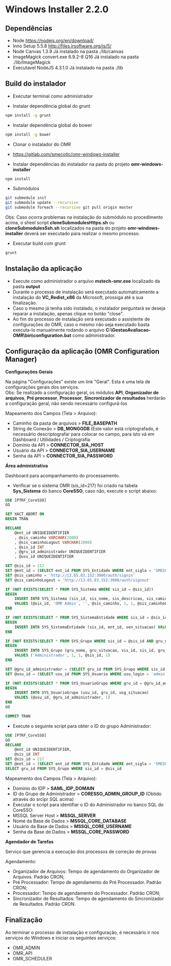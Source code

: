 # Windows Installer 2.2.0

## Dependências ##
* Node https://nodejs.org/en/download/
* Inno Setup 5.5.8 http://files.jrsoftware.org/is/5/
* Node Canvas 1.3.9 Já instalado na pasta ./lib/canvas
* ImageMagick convert.exe 6.9.2-8 Q16 Já instalado na pasta ./lib/ImageMagick
* Executavel NodeJS 4.3.1.0 Já instalado na pasta ./lib
 
## Build do instalador ##
* Executar terminal como administrador

* Instalar dependência global do grunt <br>
```sh
npm install -g grunt
```

* Instalar dependência global do bower <br>
```sh
npm install -g bower
```

* Clonar o instalador do OMR  <br>
 * https://gitlab.com/smecotic/omr-windows-installer

* Instalar dependências do instalador na pasta do projeto **omr-windows-installer** <br>
```sh
npm install
```
 
* Submódulos 
```sh
git submodule init
git submodule update --recursive
git submodule foreach --recursive git pull origin master
```

Obs: Caso ocorra problemas na instalação do submódulo no procedimento acima, o sheel script **cloneSubmodulesHttps.sh** ou **cloneSubmodulesSsh.sh** 
localizados na pasta do projeto **omr-windows-installer** deverá ser executado para realizar o mesmo processo. 

* Executar build com grunt <br>

```sh
grunt
```

## Instalação da aplicação ##

* Execute como administrador o arquivo **mstech-omr.exe** localizado da pasta **output** 
 * Durante o processo de instalação será executado automaticamente a instalação do **VC_Redist_x86** da Microsoft, prossiga até a sua finalização.
  * Caso o mesmo já tenha sido instalado, o instalador perguntará se deseja reparar a instalação, apenas clique no botão "close".
* Ao fim do processo de instalação será executado o assistente de configurações do OMR, caso o mesmo não seja executado basta executa-lo manualmente rodando o arquivo **C:\GestaoAvaliacao-OMR\bin\configuration.bat** como administrador. 

## Configuração da aplicação (OMR Configuration Manager) ##


**Configurações Gerais**

Na página "Configurações" existe um link "Geral". Esta é uma tela de configurações gerais dos serviços. <br>
Obs: Se realizado a configuração geral, os módulos **API**, **Organizador de arquivos**, **Pré processor**, **Processor**, **Sincronizador de resultados** herdarão a configuração geral, não sendo necessário configurá-los  
 
Mapeamento dos Campos (Tela > Arquivo):
* Caminho da pasta de arquivos > **FILE_BASEPATH**
* String de Conexão > **DB_MONGODB** (Este valor está criptografado, é necessário descriptografar para colocar no campo, para isto vá em Dashboard / Utilidades / Criptografia
* Domínio da API > **CONNECTOR_SIA_HOST**
* Usuário da API > **CONNECTOR_SIA_USERNAME**
* Senha da API > **CONNECTOR_SIA_PASSWORD**

**Área administrativa**

Dashboard para acompanhamento do processamento. 

* Verificar se o sistema OMR (sis_id=217) foi criado na tabela **Sys_Sistema** do banco **CoreSSO**, caso não, execute o script abaixo:

```sql
USE [PTRF_CoreSSO]
GO

SET XACT_ABORT ON
BEGIN TRAN

DECLARE
	@ent_id UNIQUEIDENTIFIER
	, @sis_caminho VARCHAR(2000)
	, @sis_caminhoLogout VARCHAR(2000)
	, @sis_id INT
	, @gru_id_administrador UNIQUEIDENTIFIER
	, @usu_id UNIQUEIDENTIFIER

SET @sis_id = 217
SET @ent_id = (SELECT ent_id FROM SYS_Entidade WHERE ent_sigla = 'SMESP')
SET @sis_caminho = 'http://13.65.83.152:3000/auth/signin'
SET @sis_caminhoLogout = 'http://13.65.83.152:3000/auth/signout'

IF (NOT EXISTS(SELECT * FROM SYS_Sistema WHERE sis_id = @sis_id))
BEGIN
	INSERT INTO SYS_Sistema (sis_id, sis_nome, sis_descricao, sis_caminho, sis_tipoAutenticacao, sis_situacao, sis_caminhoLogout)
	VALUES (@sis_id, 'OMR Admin', '', @sis_caminho, 1, 1, @sis_caminhoLogout)
END

IF (NOT EXISTS(SELECT * FROM SYS_SistemaEntidade WHERE sis_id = @sis_id AND ent_id = @ent_id))
BEGIN
	INSERT INTO SYS_SistemaEntidade (sis_id, ent_id, sen_situacao) VALUES (@sis_id, @ent_id, 1)
END

IF (NOT EXISTS(SELECT * FROM SYS_Grupo WHERE sis_id = @sis_id AND gru_nome = 'Administrador'))
BEGIN
	INSERT INTO SYS_Grupo (gru_nome, gru_situacao, vis_id, sis_id, gru_integridade)
	VALUES ('Administrador', 1, 1, @sis_id, 1)
END

SET @gru_id_administrador = (SELECT gru_id FROM SYS_Grupo WHERE sis_id = @sis_id AND gru_nome = 'Administrador')
SET @usu_id = (SELECT usu_id FROM SYS_Usuario WHERE usu_login = 'admin' AND ent_id = @ent_id)

IF (NOT EXISTS(SELECT * FROM SYS_UsuarioGrupo WHERE gru_id = @gru_id_administrador AND usu_id = @usu_id))
BEGIN
	INSERT INTO SYS_UsuarioGrupo (usu_id, gru_id, usg_situacao)
	VALUES (@usu_id, @gru_id_administrador, 1)
END
GO

COMMIT TRAN
```

* Execute o seguinte script para obter o ID do grupo Administrador:

```sql
USE [PTRF_CoreSSO]
GO
DECLARE
    @ent_id UNIQUEIDENTIFIER,
    @sis_id INT
SET @sis_id = 217
SET @ent_id = (SELECT ent_id FROM SYS_Entidade WHERE ent_sigla = 'SMESP')
SELECT gru_id FROM SYS_Grupo WHERE sis_id = @sis_id
```

Mapeamento dos Campos (Tela > Arquivo):
* Domínio do IDP > **SAML_IDP_DOMAIN**
* ID do Grupo de Administrador > **CORESSO_ADMIN_GROUP_ID** (Obtido através do srcipr SQL acima)
 * Executar o script para identifiar o ID do Administrador no banco SQL do CoreSSO:
* MSSQL Server Host > **MSSQL_SERVER**
* Nome da Base de Dados > **MSSQL_CORE_DATABASE**
* Usuário da Base de Dados > **MSSQL_CORE_USERNAME**
* Senha da Base de Dados > **MSSQL_CORE_PASSWORD**

**Agendador de Tarefas**

Serviço que gerencia a execução dos processos de correção de provas

Agendamento:

* Organizador de Arquivos: Tempo de agendamento do Organizador de Arquivos. Padrão CRON;
* Pré Processador: Tempo de agendamento do Pré Processador. Padrão CRON;
* Processador: Tempo de agendamento do Processador. Padrão CRON;
* Sincronizador de Resultados: Tempo de agendamento do Sincronizador de Resultados. Padrão CRON.

## Finalização ##

Ao terminar o processo de instalação e configuração, é necessário ir nos serviços do Windows e iniciar os seguintes serviços:
* OMR_ADMIN
* OMR_API
* OMR_SCHEDULER 

 


